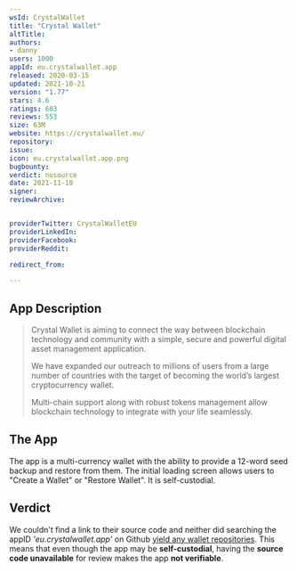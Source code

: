 ```yaml
---
wsId: CrystalWallet
title: "Crystal Wallet"
altTitle:
authors:
- danny
users: 1000
appId: eu.crystalwallet.app
released: 2020-03-15
updated: 2021-10-21
version: "1.77"
stars: 4.6
ratings: 603
reviews: 553
size: 63M
website: https://crystalwallet.eu/
repository:
issue:
icon: eu.crystalwallet.app.png
bugbounty:
verdict: nosource
date: 2021-11-10
signer:
reviewArchive:


providerTwitter: CrystalWalletEU
providerLinkedIn:
providerFacebook:
providerReddit:

redirect_from:

---
```



## App Description

> Crystal Wallet is aiming to connect the way between blockchain technology and community with a simple, secure and powerful digital asset management application.
>
> We have expanded our outreach to millions of users from a large number of countries with the target of becoming the world’s largest cryptocurrency wallet.
>
> Multi-chain support along with robust tokens management allow blockchain technology to integrate with your life seamlessly.

## The App

The app is a multi-currency wallet with the ability to provide a 12-word seed backup and restore from them. The initial loading screen allows users to "Create a Wallet" or "Restore Wallet". It is self-custodial.

## Verdict

We couldn't find a link to their source code and neither did searching the appID _'eu.crystalwallet.app'_ on Github [yield any wallet repositories](https://github.com/search?q=eu.crystalwallet.app&type=code). This means that even though the app may be **self-custodial**, having the **source code unavailable** for review makes the app **not verifiable**.
